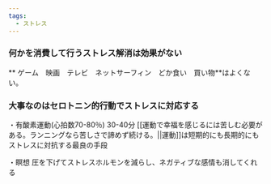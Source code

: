 ```yaml
---
tags:
  - ストレス
---
```


### 何かを消費して行うストレス解消は効果がない

** ゲーム　映画　テレビ　ネットサーフィン　どか食い　買い物**はよくない。

### 大事なのはセロトニン的行動でストレスに対応する

・有酸素運動(心拍数70-80％) 30-40分
[[運動で幸福を感じるには苦しむ必要がある。ランニングなら苦しさで諦めず続ける。||運動]]は短期的にも長期的にもストレスに対抗する最良の手段

・瞑想
圧を下げてストレスホルモンを減らし、ネガティブな感情も消してくれる

